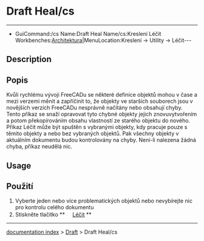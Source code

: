 # Draft Heal/cs
---
- GuiCommand:/cs   Name:Draft Heal   Name/cs:Kreslení Léčit   Workbenches:[Architektura](Draft_Workbench/cs___Kreslení]],_[[Arch_Workbench/cs.md)|MenuLocation:Kreslení → Utility → Léčit---


</div>

## Description


<div class="mw-translate-fuzzy">

## Popis

Kvůli rychlému vývoji FreeCADu se některé definice objektů mohou v čase a mezi verzemi měnit a zapříčinit to, že objekty ve starších souborech jsou v novějších verzích FreeCADu nesprávně načítány nebo obsahují chyby. Tento příkaz se snaží opravovat tyto chybné objekty jejich znovuvytvořením a potom překopírováním obsahu vlastností ze starého objektu do nového. Příkaz Léčit může být spuštěn s vybranými objekty, kdy pracuje pouze s těmito objekty a nebo bez vybraných objektů. Pak všechny objekty v aktuálním dokumentu budou kontrolovány na chyby. Není-li nalezena žádná chyba, příkaz neudělá nic.


</div>

## Usage


<div class="mw-translate-fuzzy">

## Použití

1.  Vyberte jeden nebo více problematických objektů nebo nevybírejte nic pro kontrolu celého dokumentu
2.  Stiskněte tlačítko **<img src="images/Draft_Heal.png" width=16px> [Léčit](Draft_Heal/cs.md)
**


</div>

---
[documentation index](../README.md) > [Draft](Draft_Workbench.md) > Draft Heal/cs
